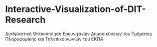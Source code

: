 # Interactive-Visualization-of-DIT-Research
Διαδραστική Οπτικοποίηση Ερευνητικών Δημοσιεύσεων του Τμήματος Πληροφορικής και Τηλεπικοινωνιών του ΕΚΠΑ

